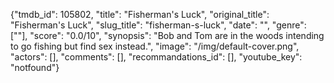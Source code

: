 {"tmdb_id": 105802, "title": "Fisherman's Luck", "original_title": "Fisherman's Luck", "slug_title": "fisherman-s-luck", "date": "", "genre": [""], "score": "0.0/10", "synopsis": "Bob and Tom are in the woods intending to go fishing but find sex instead.", "image": "/img/default-cover.png", "actors": [], "comments": [], "recommandations_id": [], "youtube_key": "notfound"}